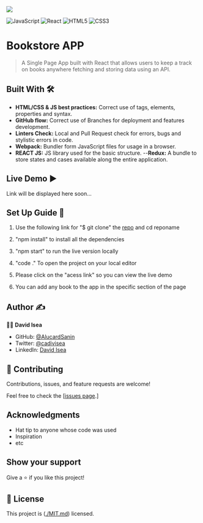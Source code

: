 ![](https://img.shields.io/badge/Microverse-blueviolet)

![JavaScript](https://img.shields.io/badge/-JavaScript-%23F7DF1C?style=flat-square&logo=javascript&logoColor=000000&labelColor=%23F7DF1C&color=%23FFCE5A)
![React](https://img.shields.io/badge/-React-61DAFB?style=flat-square&logo=react&logoColor=ffffff)
![HTML5](https://img.shields.io/badge/-HTML5-%23E44D27?style=flat-square&logo=html5&logoColor=ffffff)
![CSS3](https://img.shields.io/badge/-CSS3-%231572B6?style=flat-square&logo=css3)

# Bookstore APP
> A Single Page App built with React that allows users to keep a track on books anywhere fetching and storing data using an API.

## Built With :hammer_and_wrench: 

- **HTML/CSS & JS best practices:** Correct use of tags, elements, properties and syntax.
- **GitHub flow:**  Correct use of Branches for deployment and features development.
- **Linters Check:** Local and Pull Request check for errors, bugs and stylistic errors in code.
- **Webpack:** Bundler form JavaScript files for usage in a browser.
- **REACT JS:** JS library used for the basic structure.
--**Redux:** A bundle to store states and cases available along the entire application.

## Live Demo :arrow_forward:

Link will be displayed here soon...

## Set Up Guide :page_facing_up: 

1. Use the following link for "$ git clone" the [repo](https://github.com/....) and cd reponame

2. "npm install" to install all the dependencies

3. "npm start" to run the live version locally

4. "code ." To open the project on your local editor

5. Please click on the "acess link" so you can view the live demo

6. You can add any book to the app in the specific section of the page

## Author :writing_hand: 

:man_technologist:  **David Isea**

- GitHub: [@AlucardSanin](https://github.com/AlucardSanin)
- Twitter: [@cadivisea](https://twitter.com/cadivisea)
- LinkedIn: [David Isea](https://www.linkedin.com/in/david-isea-560424236/)


## 🤝 Contributing

Contributions, issues, and feature requests are welcome!

Feel free to check the [[issues page](https://github.com/AlucardSanin/books_store/issues).]

## Acknowledgments

- Hat tip to anyone whose code was used
- Inspiration
- etc


## Show your support

Give a ⭐️ if you like this project!

## 📝 License

This project is ([./MIT.md](https://github.com/IQAndreas/markdown-licenses/blob/master/mit.md)) licensed.
